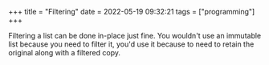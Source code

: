 +++
title = "Filtering"
date = 2022-05-19 09:32:21
tags = ["programming"]
+++

Filtering a list can be done in-place just fine. You wouldn't use an immutable
list because you need to filter it, you'd use it because to need to retain the
original along with a filtered copy.
